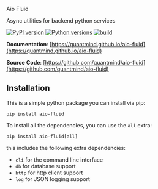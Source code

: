 Aio Fluid

Async utilities for backend python services

[![PyPI version](https://badge.fury.io/py/aio-fluid.svg)](https://badge.fury.io/py/aio-fluid)
[![Python versions](https://img.shields.io/pypi/pyversions/aio-fluid.svg)](https://pypi.org/project/aio-fluid)
[![build](https://github.com/quantmind/fluid/workflows/build/badge.svg)](https://github.com/quantmind/aio-fluid/actions?query=workflow%3Abuild)

**Documentation**: [https://quantmind.github.io/aio-fluid](https://quantmind.github.io/aio-fluid)

**Source Code**: [https://github.com/quantmind/aio-fluid](https://github.com/quantmind/aio-fluid)


## Installation

This is a simple python package you can install via pip:

```
pip install aio-fluid
```

To install all the dependencies, you can use the `all` extra:

```
pip install aio-fluid[all]
```
this includes the following extra dependencies:

- `cli` for the command line interface
- `db` for database support
- `http` for http client support
- `log` for JSON logging support
